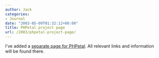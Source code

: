 ```yaml
---
author: Jack
categories:
- Journal
date: "2003-05-09T01:32:12+00:00"
title: PHPetal project page
url: /2003/phpetal-project-page/
---
```


I've added a [separate page for PHPetal][1]. All relevant links and information will be found there.

 [1]: https://www.jackbaty.com/apps/phpetal/